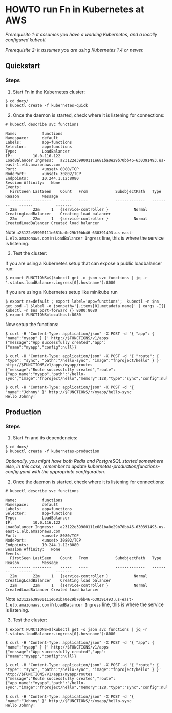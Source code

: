 # HOWTO run Fn in Kubernetes at AWS

*Prerequisite 1: it assumes you have a working Kubernetes, and a locally configured kubectl.*

*Prerequisite 2: It assumes you are using Kubernetes 1.4 or newer.*


## Quickstart

### Steps

1. Start Fn in the Kubernetes cluster:
```ShellSession
$ cd docs/
$ kubectl create -f kubernetes-quick
```

2. Once the daemon is started, check where it is listening for connections:

```ShellSession
# kubectl describe svc functions

Name:			functions
Namespace:		default
Labels:			app=functions
Selector:		app=functions
Type:			LoadBalancer
IP:			10.0.116.122
LoadBalancer Ingress:	a23122e39900111e681ba0e29b70bb46-630391493.us-east-1.elb.amazonaws.com
Port:			<unset>	8080/TCP
NodePort:		<unset>	30802/TCP
Endpoints:		10.244.1.12:8080
Session Affinity:	None
Events:
  FirstSeen	LastSeen	Count	From			SubobjectPath	Type		Reason			Message
  ---------	--------	-----	----			-------------	--------	------			-------
  22m		22m		1	{service-controller }			Normal		CreatingLoadBalancer	Creating load balancer
  22m		22m		1	{service-controller }			Normal		CreatedLoadBalancer	Created load balancer

```

Note `a23122e39900111e681ba0e29b70bb46-630391493.us-east-1.elb.amazonaws.com` in `LoadBalancer Ingress` line, this is where the service is listening.

3. Test the cluster:

If you are using a Kubernetes setup that can expose a public loadbalancer run:
```ShellSession
$ export FUNCTIONS=$(kubectl get -o json svc functions | jq -r '.status.loadBalancer.ingress[0].hostname'):8080
```

If you are using a Kubernetes setup like minikube run
```ShellSession
$ export ns=default ; export label='app=functions';  kubectl -n $ns get pod -l $label -o jsonpath='{.items[0].metadata.name}' | xargs -I{} kubectl -n $ns port-forward {} 8080:8080
$ export FUNCTIONS=localhost:8080
```

Now setup the functions:

```ShellSession
$ curl -H "Content-Type: application/json" -X POST -d '{ "app": { "name":"myapp" } }' http://$FUNCTIONS/v1/apps
{"message":"App successfully created","app":{"name":"myapp","config":null}}

$ curl -H "Content-Type: application/json" -X POST -d '{ "route": { "type": "sync", "path":"/hello-sync", "image":"fnproject/hello" } }' http://$FUNCTIONS/v1/apps/myapp/routes
{"message":"Route successfully created","route":{"app_name":"myapp","path":"/hello-sync","image":"fnproject/hello","memory":128,"type":"sync","config":null}}

$ curl -H "Content-Type: application/json" -X POST -d '{ "name":"Johnny" }' http://$FUNCTIONS/r/myapp/hello-sync
Hello Johnny!
```

## Production

### Steps

1. Start Fn and its dependencies:
```ShellSession
$ cd docs/
$ kubectl create -f kubernetes-production
```

*Optionally, you might have both Redis and PostgreSQL started somewhere else, in this case, remember to update kubernetes-production/functions-config.yaml with the appropriate configuration.*

2. Once the daemon is started, check where it is listening for connections:

```ShellSession
# kubectl describe svc functions

Name:			functions
Namespace:		default
Labels:			app=functions
Selector:		app=functions
Type:			LoadBalancer
IP:			10.0.116.122
LoadBalancer Ingress:	a23122e39900111e681ba0e29b70bb46-630391493.us-east-1.elb.amazonaws.com
Port:			<unset>	8080/TCP
NodePort:		<unset>	30802/TCP
Endpoints:		10.244.1.12:8080
Session Affinity:	None
Events:
  FirstSeen	LastSeen	Count	From			SubobjectPath	Type		Reason			Message
  ---------	--------	-----	----			-------------	--------	------			-------
  22m		22m		1	{service-controller }			Normal		CreatingLoadBalancer	Creating load balancer
  22m		22m		1	{service-controller }			Normal		CreatedLoadBalancer	Created load balancer

```

Note `a23122e39900111e681ba0e29b70bb46-630391493.us-east-1.elb.amazonaws.com` in `LoadBalancer Ingress` line, this is where the service is listening.

3. Test the cluster:

```ShellSession
$ export FUNCTIONS=$(kubectl get -o json svc functions | jq -r '.status.loadBalancer.ingress[0].hostname'):8080

$ curl -H "Content-Type: application/json" -X POST -d '{ "app": { "name":"myapp" } }' http://$FUNCTIONS/v1/apps
{"message":"App successfully created","app":{"name":"myapp","config":null}}

$ curl -H "Content-Type: application/json" -X POST -d '{ "route": { "type": "sync", "path":"/hello-sync", "image":"fnproject/hello" } }' http://$FUNCTIONS/v1/apps/myapp/routes
{"message":"Route successfully created","route":{"app_name":"myapp","path":"/hello-sync","image":"fnproject/hello","memory":128,"type":"sync","config":null}}

$ curl -H "Content-Type: application/json" -X POST -d '{ "name":"Johnny" }' http://$FUNCTIONS/r/myapp/hello-sync
Hello Johnny!
```

